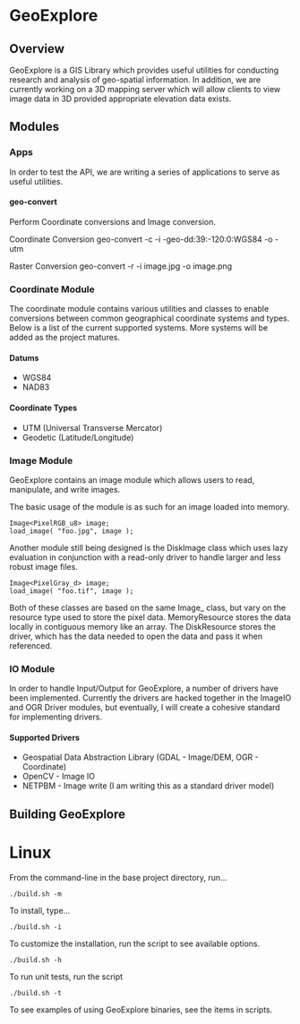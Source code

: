 GeoExplore
==========

Overview
--------

GeoExplore is a GIS Library which provides useful utilities for conducting research
and analysis of geo-spatial information. In addition, we are currently working on a
3D mapping server which will allow clients to view image data in 3D provided appropriate 
elevation data exists. 

Modules
-------

### Apps ###

In order to test the API, we are writing a series of applications to serve as useful utilities.

#### geo-convert ####

Perform Coordinate conversions and Image conversion.

Coordinate Conversion
    geo-convert -c -i -geo-dd:39:-120:0:WGS84 -o -utm

Raster Conversion
    geo-convert -r -i image.jpg -o image.png


### Coordinate Module ###

The coordinate module contains various utilities and classes to enable conversions between common 
geographical coordinate systems and types.  Below is a list of the current supported systems.
More systems will be added as the project matures.

#### Datums ####
* WGS84
* NAD83

#### Coordinate Types ####
* UTM (Universal Transverse Mercator)
* Geodetic (Latitude/Longitude)


### Image Module ###

GeoExplore contains an image module which allows users to read, manipulate, and write images.

The basic usage of the module is as such for an image loaded into memory.

    Image<PixelRGB_u8> image;
    load_image( "foo.jpg", image );

Another module still being designed is the DiskImage class which uses lazy evaluation in conjunction with a
read-only driver to handle larger and less robust image files.

    Image<PixelGray_d> image;
    load_image( "foo.tif", image );

Both of these classes are based on the same Image\_ class, but vary on the resource type used
to store the pixel data.  MemoryResource stores the data locally in contiguous memory like an array. 
The DiskResource stores the driver, which has the data needed to open the data and pass it when referenced.


### IO Module ###

In order to handle Input/Output for GeoExplore, a number of drivers have been implemented.  Currently the drivers 
are hacked together in the ImageIO and OGR Driver modules, but eventually, I will create a cohesive standard for 
implementing drivers.

####  Supported Drivers ####

* Geospatial Data Abstraction Library (GDAL - Image/DEM, OGR - Coordinate)
* OpenCV - Image IO
* NETPBM - Image write (I am writing this as a standard driver model)


Building GeoExplore
-------------------

# Linux #

From the command-line in the base project directory, run...

    ./build.sh -m 

To install, type...
    
    ./build.sh -i

To customize the installation, run the script to see available options.

    ./build.sh -h

To run unit tests, run the script

    ./build.sh -t

To see examples of using GeoExplore binaries, see the items in scripts.

